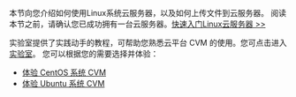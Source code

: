 本节向您介绍如何使用Linux系统云服务器，以及如何上传文件到云服务器。
阅读本节之前，请确认您已成功拥有一台云服务器。[快速入门Linux云服务器 >>](http://tcecqpoc.fsphere.cn/document/product/213/2936)

实验室提供了实践动手的教程，可帮助您熟悉云平台 CVM 的使用。您可点击进入 [实验室](https://tce.fsphere.cn/developer/labs?utm_source=doc8041&utm_medium=qclab)。
您可以根据您的需要选择并体验：
- [体验 CentOS 系统 CVM](https://tce.fsphere.cn/developer/labs/lab/10078)
- [体验 Ubuntu 系统 CVM](https://tce.fsphere.cn/developer/labs/lab/10081)

